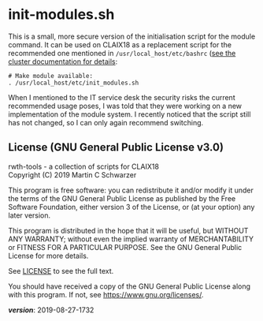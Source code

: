 # init-modules.sh

This is a small, more secure version of the initialisation script for the module command. 
It can be used on CLAIX18 as a replacement script for the recommended one mentioned in
`/usr/local_host/etc/bashrc`
([see the cluster documentation for details](https://doc.itc.rwth-aachen.de/display/CC/modules+system):
```
# Make module available:
. /usr/local_host/etc/init_modules.sh
```

When I mentioned to the IT service desk the security risks the current recommended usage poses,
I was told that they were working on a new implementation of the module system.
I recently noticed that the script still has not changed, so I can only again recommend switching.

## License (GNU General Public License v3.0)

rwth-tools - a collection of scripts for CLAIX18  
Copyright (C) 2019 Martin C Schwarzer

This program is free software: you can redistribute it and/or modify
it under the terms of the GNU General Public License as published by
the Free Software Foundation, either version 3 of the License, or
(at your option) any later version.

This program is distributed in the hope that it will be useful,
but WITHOUT ANY WARRANTY; without even the implied warranty of
MERCHANTABILITY or FITNESS FOR A PARTICULAR PURPOSE.  See the
GNU General Public License for more details.

See [LICENSE](../LICENSE) to see the full text.

You should have received a copy of the GNU General Public License
along with this program.  If not, see <https://www.gnu.org/licenses/>.

___version___: 2019-08-27-1732
